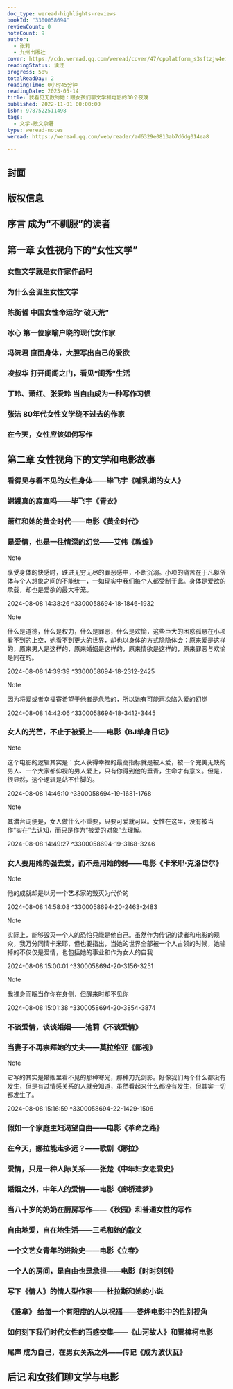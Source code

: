 ```yaml
---
doc_type: weread-highlights-reviews
bookId: "3300058694"
reviewCount: 0
noteCount: 9
author:
  - 张莉
  - 九州出版社
cover: https://cdn.weread.qq.com/weread/cover/47/cpplatform_s3sftzjw4eirz1oujupe1x/t7_cpplatform_s3sftzjw4eirz1oujupe1x1683887954.jpg
readingStatus: 读过
progress: 58%
totalReadDay: 2
readingTime: 0小时45分钟
readingDate: 2023-05-14
title: 我看见无数的她：跟女孩们聊文学和电影的30个夜晚
published: 2022-11-01 00:00:00
isbn: 9787522511498
tags:
  - 文学-散文杂著
type: weread-notes
weread: https://weread.qq.com/web/reader/ad6329e0813ab7d6dg014ea8

---
```



## 封面

## 版权信息

## 序言 成为“不驯服”的读者

## 第一章 女性视角下的“女性文学”

### 女性文学就是女作家作品吗

### 为什么会诞生女性文学

### 陈衡哲 中国女性命运的“破天荒”

### 冰心 第一位家喻户晓的现代女作家

### 冯沅君 直面身体，大胆写出自己的爱欲

### 凌叔华 打开闺阁之门，看见“闺秀”生活

### 丁玲、萧红、张爱玲 当自由成为一种写作习惯

### 张洁 80年代女性文学绕不过去的作家

### 在今天，女性应该如何写作

## 第二章 女性视角下的文学和电影故事

### 看得见与看不见的女性身体——毕飞宇《哺乳期的女人》

### 嫦娥真的寂寞吗——毕飞宇《青衣》

### 萧红和她的黄金时代——电影《黄金时代》

### 是爱情，也是一往情深的幻觉——艾伟《敦煌》

> [!NOTE] 
> 享受身体的快感时，跌进无穷无尽的罪恶感中，不断沉溺。小项的痛苦在于凡躯俗体与个人想象之间的不能统一，一如现实中我们每个人都受制于此。身体是爱欲的承载，却也是爱欲的最大牢笼。
> 
> 2024-08-08 14:38:26 ^3300058694-18-1846-1932

> [!NOTE] 
> 什么是道德，什么是权力，什么是罪恶，什么是欢愉，这些巨大的困惑孤悬在小项看不到的上空，她看不到更大的世界，却也以身体的方式隐隐体会：原来爱是这样的，原来男人是这样的，原来婚姻是这样的，原来情欲是这样的，原来罪恶与欢愉是同在的。
> 
> 2024-08-08 14:39:39 ^3300058694-18-2312-2425

> [!NOTE] 
> 因为将爱或者幸福寄希望于他者是危险的，所以她有可能再次陷入爱的幻觉
> 
> 2024-08-08 14:42:06 ^3300058694-18-3412-3445

### 女人的光芒，不止于被爱上——电影《BJ单身日记》

> [!NOTE] 
> 这个电影的逻辑其实是：女人获得幸福的最高指标就是被人爱，被一个完美无缺的男人、一个大家都仰视的男人爱上，只有你得到他的垂青，生命才有意义。但是，很显然，这个逻辑是站不住脚的。
> 
> 2024-08-08 14:46:10 ^3300058694-19-1681-1768

> [!NOTE] 
> 其潜台词便是，女人做什么不重要，只要可爱就可以。女性在这里，没有被当作“实在”去认知，而只是作为“被爱的对象”去理解。
> 
> 2024-08-08 14:49:27 ^3300058694-19-3168-3246

### 女人要用她的强去爱，而不是用她的弱——电影《卡米耶·克洛岱尔》

> [!NOTE] 
> 他的成就却是以另一个艺术家的毁灭为代价的
> 
> 2024-08-08 14:58:08 ^3300058694-20-2463-2483

> [!NOTE] 
> 实际上，能够毁灭一个人的恐怕只能是他自己。虽然作为传记的读者和电影的观众，我万分同情卡米耶，但也要指出，当她的世界全部被一个人占领的时候，她输掉的不仅仅是爱情，也包括她的事业和作为女人的自我
> 
> 2024-08-08 15:00:01 ^3300058694-20-3156-3251

> [!NOTE] 
> 我裸身而眠当作你在身侧，但醒来时却不见你
> 
> 2024-08-08 15:01:38 ^3300058694-20-3854-3874

### 不谈爱情，谈谈婚姻——池莉《不谈爱情》

### 当妻子不再崇拜她的丈夫——莫拉维亚《鄙视》

> [!NOTE] 
> 它写的其实是婚姻里看不见的那种寒光，那种刀光剑影。好像我们两个什么都没有发生，但是有过情感关系的人就会知道，虽然看起来什么都没有发生，但其实一切都发生了。
> 
> 2024-08-08 15:16:59 ^3300058694-22-1429-1506

### 假如一个家庭主妇渴望自由——电影《革命之路》

### 在今天，娜拉能走多远？——歌剧《娜拉》

### 爱情，只是一种人际关系——张楚《中年妇女恋爱史》

### 婚姻之外，中年人的爱情——电影《廊桥遗梦》

### 当八十岁的奶奶在厨房写作——《秋园》和普通女性的写作

### 自由地爱，自在地生活——三毛和她的散文

### 一个文艺女青年的进阶史——电影《立春》

### 一个人的房间，是自由也是承担——电影《时时刻刻》

### 写下《情人》的情人型作家——杜拉斯和她的小说

### 《推拿》 给每一个有限度的人以祝福——娄烨电影中的性别视角

### 如何刻下我们时代女性的百感交集——《山河故人》和贾樟柯电影

### 尾声 成为自己，在男女关系之外——传记《成为波伏瓦》

## 后记 和女孩们聊文学与电影

